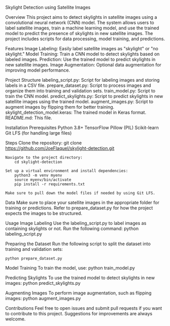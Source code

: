 Skylight Detection using Satellite Images

Overview
    This project aims to detect skylights in satellite images using a convolutional neural network (CNN) model. The system allows users to label satellite images, train a machine learning model, and use the trained model to predict the presence of skylights in new satellite images. The project includes scripts for data processing, model training, and predictions.

Features
    Image Labeling: Easily label satellite images as "skylight" or "no skylight."
    Model Training: Train a CNN model to detect skylights based on labeled images.
    Prediction: Use the trained model to predict skylights in new satellite images.
    Image Augmentation: Optional data augmentation for improving model performance.

Project Structure
    labeling_script.py: Script for labeling images and storing labels in a CSV file.
    prepare_dataset.py: Script to process images and organize them into training and validation sets.
    train_model.py: Script to train the CNN model.
    predict_skylights.py: Script to predict skylights in new satellite images using the trained model.
    augment_images.py: Script to augment images by flipping them for better training.
    skylight_detection_model.keras: The trained model in Keras format.
    README.md: This file.

Installation
    Prerequisites
        Python 3.8+
        TensorFlow
        Pillow (PIL)
        Scikit-learn
        Git LFS (for handling large files)

Steps
    Clone the repository:
        git clone https://github.com/JoeFlaquel/skylight-detection.git
    
    Navigate to the project directory:
        cd skylight-detection
    
    Set up a virtual environment and install dependencies:
        python3 -m venv myenv
        source myenv/bin/activate
        pip install -r requirements.txt

    Make sure to pull down the model files if needed by using Git LFS.

Data
    Make sure to place your satellite images in the appropriate folder for training or predictions. Refer to prepare_dataset.py for how the project expects the images to be structured.

Usage
    Image Labeling
    Use the labeling_script.py to label images as containing skylights or not. Run the following command:
    python labeling_script.py

Preparing the Dataset
    Run the following script to split the dataset into training and validation sets:

    python prepare_dataset.py

Model Training
    To train the model, use:
    python train_model.py

Predicting Skylights
    To use the trained model to detect skylights in new images:
    python predict_skylights.py

Augmenting Images
    To perform image augmentation, such as flipping images:
    python augment_images.py

Contributions
Feel free to open issues and submit pull requests if you want to contribute to this project. Suggestions for improvements are always welcome.